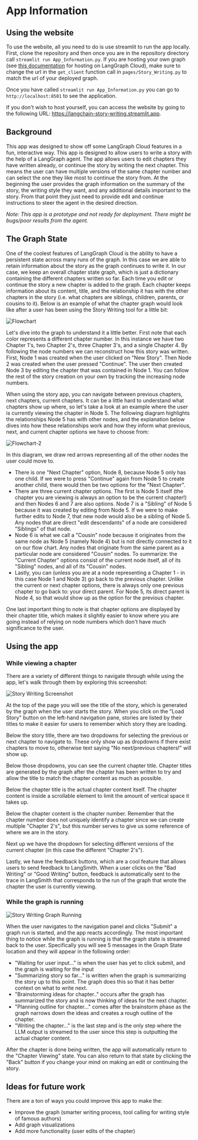 # App Information

## Using the website

To use the website, all you need to do is use streamlit to run the app locally. First, clone the repository and then once you are in the repository directory call `streamlit run App_Information.py`. If you are hosting your own graph (see [this documentation](https://langchain-ai.github.io/langgraph/cloud/deployment/cloud/) for hosting on LangGraph Cloud), make sure to change the url in the `get_client` function call in `pages/Story_Writing.py` to match the url of your deployed graph.

Once you have called `streamlit run App_Information.py` you can go to `http://localhost:8501` to see the application. 

If you don't wish to host yourself, you can access the website by going to the following URL: https://langchain-story-writing.streamlit.app.

## Background

This app was designed to show off some LangGraph Cloud features in a fun, interactive way. This app is designed to allow users to write a story with the help of a LangGraph agent. The app allows users to edit chapters they have written already, or continue the story by writing the next chapter. This means the user can have multiple versions of the same chapter number and can select the one they like most to continue the story from. At the beginning the user provides the graph information on the summary of the story, the writing style they want, and any additional details important to the story. From that point they just need to provide edit and continue instructions to steer the agent in the desired direction.

*Note: This app is a prototype and not ready for deployment. There might be bugs/poor results from the agent.*

## The Graph State

One of the coolest features of LangGraph Cloud is the ability to have a persistent state across many runs of the graph. In this case we are able to retain information about the story as the graph continues to write it. In our case, we keep an overall chapter state graph, which is just a dictionary containing the different chapters written so far. Each time you edit or continue the story a new chapter is added to the graph. Each chapter keeps information about its content, title, and the relationship it has with the other chapters in the story (i.e. what chapters are siblings, children, parents, or cousins to it). Below is an example of what the chapter graph would look like after a user has been using the Story Writing tool for a little bit:

![Flowchart](./img/Flowchart.jpg)

Let's dive into the graph to understand it a little better. First note that each color represents a different chapter number. In this instance we have two Chapter 1's, two Chapter 2's, three Chapter 3's, and a single Chapter 4. By following the node numbers we can reconstruct how this story was written. First, Node 1 was created when the user clicked on "New Story". Then Node 2 was created when the user pressed "Continue". The user then created Node 3 by editing the chapter that was contained in Node 1. You can follow the rest of the story creation on your own by tracking the increasing node numbers.

When using the story app, you can navigate between previous chapters, next chapters, current chapters. It can be a little hard to understand what chapters show up where, so let's take a look at an example where the user is currently viewing the chapter in Node 5. The following diagram highlights the relationships Node 5 has with other nodes, and the explanation below dives into how these relationships work and how they inform what previous, next, and current chapter options we have to choose from:

![Flowchart-2](./img/Flowchart-2.jpg)

In this diagram, we draw red arrows representing all of the other nodes the user could move to.

- There is one "Next Chapter" option, Node 8, because Node 5 only has one child. If we were to press "Continue" again from Node 5 to create another child, there would then be two options for the "Next Chapter".
- There are three current chapter options. The first is Node 5 itself (the chapter you are viewing is always an option to be the current chapter!) and then Nodes 6 and 7 are also options. Node 7 is a "Sibling" of Node 5 because it was created by editing from Node 5. If we were to make further edits to Node 7, that new node would also be a sibling of Node 5. Any nodes that are direct "edit descendants" of a node are considered "Siblings" of that node.
- Node 6 is what we call a "Cousin" node because it originates from the same node as Node 5 (namely Node 4) but is not directly connected to it on our flow chart. Any nodes that originate from the same parent as a particular node are considered "Cousin" nodes. To summarize: the "Current Chapter" options consist of the current node itself, all of its "Sibling" nodes, and all of its "Cousin" nodes.
- Lastly, you can (unless you are at a node representing a Chapter 1 - in this case Node 1 and Node 3) go back to the previous chapter. Unlike the current or next chapter options, there is always only one previous chapter to go back to: your direct parent. For Node 5, its direct parent is Node 4, so that would show up as the option for the previous chapter.

One last important thing to note is that chapter options are displayed by their chapter title, which makes it slightly easier to know where you are going instead of relying on node numbers which don't have much significance to the user.

## Using the app

### While viewing a chapter

There are a variety of different things to navigate through while using the app, let's walk through them by exploring this screenshot:

![Story Writing Screenshot](./img/story_writing_screenshot.png)

At the top of the page you will see the title of the story, which is generated by the graph when the user starts the story. When you click on the "Load Story" button on the left-hand navigation pane, stories are listed by their titles to make it easier for users to remember which story they are loading.

Below the story title, there are two dropdowns for selecting the previous or next chapter to navigate to. These only show up as dropdowns if there exist chapters to move to, otherwise text saying "No next/previous chapters!" will show up.

Below those dropdowns, you can see the current chapter title. Chapter titles are generated by the graph after the chapter has been written to try and allow the title to match the chapter content as much as possible.

Below the chapter title is the actual chapter content itself. The chapter content is inside a scrollable element to limit the amount of vertical space it takes up.

Below the chapter content is the chapter number. Remember that the chapter number does not uniquely identify a chapter since we can create multiple "Chapter 2's", but this number serves to give us some reference of where we are in the story.

Next up we have the dropdown for selecting different versions of the current chapter (in this case the different "Chapter 2's").

Lastly, we have the feedback buttons, which are a cool feature that allows users to send feedback to LangSmith. When a user clicks on the "Bad Writing" or "Good Writing" button, feedback is automatically sent to the trace in LangSmith that corresponds to the run of the graph that wrote the chapter the user is currently viewing.

### While the graph is running

![Story Writing Graph Running](./img/story_writing_graph_running.png)

When the user navigates to the navigation panel and clicks "Submit" a graph run is started, and the app reacts accordingly. The most important thing to notice while the graph is running is that the graph state is streamed back to the user. Specifically you will see 5 messages in the Graph State location and they will appear in the following order:

- "Waiting for user input..." is when the user has yet to click submit, and the graph is waiting for the input
- "Summarizing story so far..." is written when the graph is summarizing the story up to this point. The graph does this so that it has better context on what to write next.
- "Brainstorming ideas for chapter.." occurs after the graph has summarized the story and is now thinking of ideas for the next chapter.
- "Planning outline for chapter..." comes after the brainstorm phase as the graph narrows down the ideas and creates a rough outline of the chapter.
- "Writing the chapter..." is the last step and is the only step where the LLM output is streamed to the user since this step is outputting the actual chapter content.

After the chapter is done being written, the app will automatically return to the "Chapter Viewing" state. You can also return to that state by clicking the "Back" button if you change your mind on making an edit or continuing the story.

## Ideas for future work

There are a ton of ways you could improve this app to make the:

- Improve the graph (smarter writing process, tool calling for writing style of famous authors)
- Add graph visualizations
- Add more functionality (user edits of the chapter)
